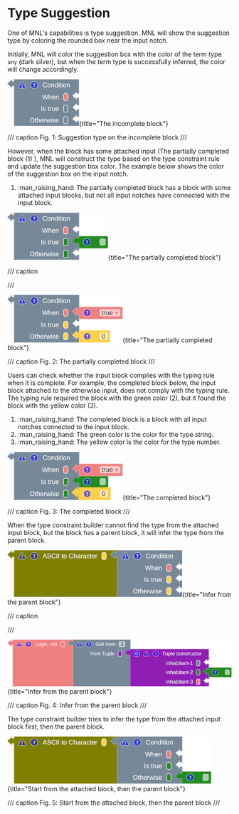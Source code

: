 # Type Suggestion

One of MNL's capabilities is type suggestion. MNL will show the suggestion type by coloring the rounded box near the input notch.
 
Initially, MNL will color the suggestion box with the color of the term type `any` (dark silver), but when the term type is successfully inferred, the color will change accordingly.

![type-suggestion](./assets/images/type_suggestion_1.png){title="The incomplete block"}

/// caption
Fig. 1: Suggestion type on the incomplete block
///

<div class="annotate" markdown>

However, when the block has some attached input (The partially completed block (1) ), MNL will construct the type based on the type constraint rule and update the suggestion box color. The example below shows the color of the suggestion box on the input notch.

</div>

1. :man_raising_hand: The partially completed block has a block with some attached input blocks, but not all input notches have connected with the input block.

![type-suggestion](./assets/images/type_suggestion_2.png){title="The partially completed block"}

/// caption

///

![type-suggestion](./assets/images/type_suggestion_3.png){title="The partially completed block"}

/// caption
Fig. 2: The partially completed block
///

<div class="annotate" markdown>

Users can check whether the input block complies with the typing rule when it is complete. For example, the completed block below, the input block attached to the otherwise input, does not comply with the typing rule. The typing rule required the block with the green color (2), but it found the block with the yellow color (3).

</div>

1. :man_raising_hand: The completed block is a block with all input notches connected to the input block.
2. :man_raising_hand: The green color is the color for the type string.
3. :man_raising_hand: The yellow color is the color for the type number.

![type-suggestion](./assets/images/type_suggestion_4.png){title="The completed block"}

/// caption
Fig. 3: The completed block
/// 

When the type constraint builder cannot find the type from the attached input block, but the block has a parent block, it will infer the type from the parent block.

![type-suggestion](./assets/images/type_suggestion_5.png){title="Infer from the parent block"}

/// caption

///

![type-suggestion](./assets/images/type_suggestion_7.png){title="Infer from the parent block"}

/// caption
Fig. 4: Infer from the parent block
///

The type constraint builder tries to infer the type from the attached input block first, then the parent block. 

![type-suggestion](./assets/images/type_suggestion_6.png){title="Start from the attached block, then the parent block"}

/// caption
Fig. 5: Start from the attached block, then the parent block
///
